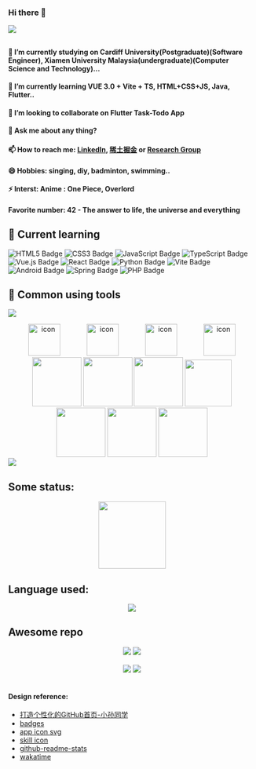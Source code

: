 ### Hi there 👋

<!-- knock code pictures 敲代码的图片 -->
  <img src="https://cdn.jsdelivr.net/gh/sun0225SUN/sun0225SUN/assets/images/coding.gif"/><br>
  
##
#### 🔭 I’m currently studying on Cardiff University(Postgraduate)(Software Engineer), Xiamen University Malaysia(undergraduate)(Computer Science and Technology)...  
#### 🌱 I’m currently learning VUE 3.0 + Vite + TS, HTML+CSS+JS, Java, Flutter..    
#### 👯 I’m looking to collaborate on Flutter Task-Todo App  
#### 💬 Ask me about any thing?  
#### 📫 How to reach me: [LinkedIn](www.linkedin.com/in/nuo-chen-662a64296), [稀土掘金](https://juejin.cn/user/1673914490042055) or [Research Group](https://ejadlab.com/)
#### 😄 Hobbies: singing, diy, badminton, swimming..  
#### ⚡ Interst: Anime : One Piece, Overlord
#### Favorite number: 42 - The answer to life, the universe and everything


## 💪 Current learning

![HTML5 Badge](https://img.shields.io/badge/HTML5-E34F26?logo=html5&logoColor=fff&style=flat)
![CSS3 Badge](https://img.shields.io/badge/CSS3-1572B6?logo=css3&logoColor=fff&style=flat)
![JavaScript Badge](https://img.shields.io/badge/JavaScript-F7DF1E?logo=javascript&logoColor=000&style=flat)
![TypeScript Badge](https://img.shields.io/badge/TypeScript-3178C6?logo=typescript&logoColor=fff&style=flat)
![Vue.js Badge](https://img.shields.io/badge/Vue.js-4FC08D?logo=vuedotjs&logoColor=fff&style=flat)
![React Badge](https://img.shields.io/badge/React-61DAFB?logo=react&logoColor=000&style=flat)
![Python Badge](https://img.shields.io/badge/Python-3776AB?logo=python&logoColor=fff&style=flat)
![Vite Badge](https://img.shields.io/badge/Vite-646CFF?logo=vite&logoColor=fff&style=flat)
![Android Badge](https://img.shields.io/badge/Android-3DDC84?logo=android&logoColor=fff&style=flat)
![Spring Badge](https://img.shields.io/badge/Spring-6DB33F?logo=spring&logoColor=fff&style=flat)
![PHP Badge](https://img.shields.io/badge/PHP-777BB4?logo=php&logoColor=fff&style=flat)

## 🧰 Common using tools
<!--
![Linux Badge](https://img.shields.io/badge/Linux-FCC624?logo=linux&logoColor=000&style=flat)
![Windows Badge](https://img.shields.io/badge/Windows-0078D6?logo=windows&logoColor=fff&style=flat)
![Visual Studio Code Badge](https://img.shields.io/badge/Visual%20Studio%20Code-007ACC?logo=visualstudiocode&logoColor=fff&style=flat)
![Adobe Photoshop Badge](https://img.shields.io/badge/Adobe%20Photoshop-31A8FF?logo=adobephotoshop&logoColor=fff&style=flat)
![Visual Studio Badge](https://img.shields.io/badge/Visual%20Studio-5C2D91?logo=visualstudio&logoColor=fff&style=flat)
![GitHub Badge](https://img.shields.io/badge/GitHub-181717?logo=github&logoColor=fff&style=flat)
-->

<!-- programming tool icon 编程工具图标 -->
<img src="https://skillicons.dev/icons?i=androidstudio,atom,dart,flutter,c,java,js,ts,python,linux,linkedin,git,gradle,ps,pr" /><br>

<!-- svg -->
<div align="center">
<img src="https://techstack-generator.vercel.app/js-icon.svg" alt="icon" width="65" style="width: 65px; height: 65px; margin-right: 50px; margin-bottom: 0px;" />
  <img src="https://techstack-generator.vercel.app/ts-icon.svg" alt="icon" width="65" style="width: 65px; height: 65px; margin-right: 50px; margin-bottom: 0px;" />
<img src="https://techstack-generator.vercel.app/mysql-icon.svg" alt="icon" width="65" style="width: 65px; height: 65px; margin-right: 50px; margin-bottom: 0px;" />
<img src="https://techstack-generator.vercel.app/java-icon.svg" alt="icon" width="65" style="width: 65px; height: 65px; margin-right: 0px; margin-bottom: 0px;" />

<!-- gif -->
<img height="100" width="100" src="https://cdn.jsdelivr.net/gh/sun0225SUN/sun0225SUN/assets/images/html.webp">
<img height="100" width="100" src="https://cdn.jsdelivr.net/gh/sun0225SUN/sun0225SUN/assets/images/cssgif.webp">
<img height="100" width="100" src="https://cdn.jsdelivr.net/gh/sun0225SUN/sun0225SUN/assets/images/vscode.webp">
<img height="95" width="95" src="https://cdn.jsdelivr.net/gh/sun0225SUN/sun0225SUN/assets/images/vue.webp">
<img height="100" width="100" src="https://cdn.jsdelivr.net/gh/sun0225SUN/sun0225SUN/assets/images/python.webp">
<img height="100" width="100" src="https://cdn.jsdelivr.net/gh/sun0225SUN/sun0225SUN/assets/images/js.webp">
<img height="100" width="100" src="https://cdn.jsdelivr.net/gh/sun0225SUN/sun0225SUN/assets/images/github.webp">
</div>
<!-- just img 图片 -->
<img src="https://cdn.jsdelivr.net/gh/sun0225SUN/sun0225SUN/assets/images/icon.png" /></div>


## Some status:
<div align="center"> <img height="137px" src="https://github-readme-stats.vercel.app/api?username=cn666278&hide_title=true&hide_border=true&show_icons=trueline_height=21&text_color=000&icon_color=000&bg_color=0,ea6161,ffc64d,fffc4d,52fa5a&theme=graywhite" /> </div>

## Language used:
<div align="center"> <img src="https://github-readme-stats.vercel.app/api/top-langs/?username=cn666278&hide_title=true&hide_border=true&layout=compact&langs_count=6&text_color=000&icon_color=fff&bg_color=0,52fa5a,4dfcff,c64dff&theme=graywhite" /> </div>

## Awesome repo
<!-- Awesome repo 比较好的仓库-->
<div align="center">
<a href="https://github.com/cn666278/task-todo-new-edition">
<img src="https://github-readme-stats-git-masterrstaa-rickstaa.vercel.app/api/pin/?username=cn666278&repo=task-todo-new-edition&theme=dark&bg_color=121212&hide_border=true" /></a>
<a href="https://github.com/cn666278/weather_forecasts">
<img src="https://github-readme-stats-git-masterrstaa-rickstaa.vercel.app/api/pin/?username=cn666278&repo=weather_forecasts&theme=dark&bg_color=121212&hide_border=true" /></a><br><br>
<a href="https://github.com/cn666278/War-and-peace.com">
<img src="https://github-readme-stats-git-masterrstaa-rickstaa.vercel.app/api/pin/?username=cn666278&repo=War-and-peace.com&theme=dark&bg_color=121212&hide_border=true" /></a>
<a href="https://github.com/cn666278/KidsLib">
<img src="https://github-readme-stats-git-masterrstaa-rickstaa.vercel.app/api/pin/?username=cn666278&repo=KidsLib&theme=dark&bg_color=121212&hide_border=true" /></a><br><br>
</div>

#### Design reference:
- [打造个性化的GitHub首页-小孙同学](https://zhuanlan.zhihu.com/p/454597068)
- [badges](https://github.com/badges/shields)
- [app icon svg](https://techstack-generator.vercel.app/)
- [skill icon](https://skillicons.dev/)
- [github-readme-stats](https://github.com/anuraghazra/github-readme-stats#demo)
- [wakatime](https://wakatime.com/plugins/status?onboarding=true)
